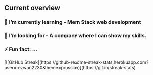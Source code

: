 ## Current overview

###  🌱 I’m currently learning - Mern Stack web development
### 👯 I’m looking for - A company where I can show my skills.
### ⚡ Fun fact: ...

 
<div>
  [![GitHub Streak](https://github-readme-streak-stats.herokuapp.com?user=rezwan2230&theme=prussian)](https://git.io/streak-stats)
</div>

